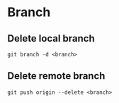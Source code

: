 # Branch

## Delete local branch
```
git branch -d <branch>
```

## Delete remote branch
```
git push origin --delete <branch>
```

